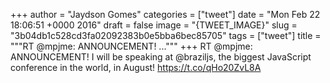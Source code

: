 
+++
author = "Jaydson Gomes"
categories = ["tweet"]
date = "Mon Feb 22 18:06:51 +0000 2016"
draft = false
image = "{TWEET_IMAGE}"
slug = "3b04db1c528cd3fa02092383b0e5bba6bec85705"
tags = ["tweet"]
title = """RT @mpjme: ANNOUNCEMENT! ..."""
+++
RT @mpjme: ANNOUNCEMENT! I will be speaking at @braziljs, the biggest JavaScript conference in the world, in August! https://t.co/qHo20ZvL8A
